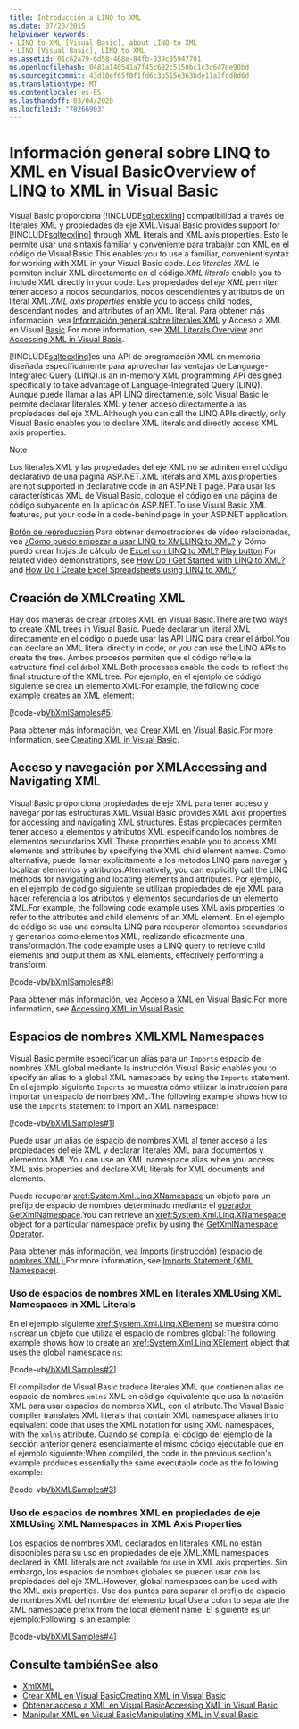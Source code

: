 ```yaml
---
title: Introducción a LINQ to XML
ms.date: 07/20/2015
helpviewer_keywords:
- LINQ to XML [Visual Basic], about LINQ to XML
- LINQ [Visual Basic], LINQ to XML
ms.assetid: 01c62a79-6d58-468e-84fb-039c05947701
ms.openlocfilehash: 0481a140541a7f45c682c5150bc1c3d647de90bd
ms.sourcegitcommit: 43d10ef65f0f1fd6c3b515e363bde11a3fcd8d6d
ms.translationtype: MT
ms.contentlocale: es-ES
ms.lasthandoff: 03/04/2020
ms.locfileid: "78266903"
---
```

# <a name="overview-of-linq-to-xml-in-visual-basic"></a><span data-ttu-id="a6a0b-102">Información general sobre LINQ to XML en Visual Basic</span><span class="sxs-lookup"><span data-stu-id="a6a0b-102">Overview of LINQ to XML in Visual Basic</span></span>
<span data-ttu-id="a6a0b-103">Visual Basic proporciona [!INCLUDE[sqltecxlinq](~/includes/sqltecxlinq-md.md)] compatibilidad a través de literales XML y propiedades de eje XML.</span><span class="sxs-lookup"><span data-stu-id="a6a0b-103">Visual Basic provides support for [!INCLUDE[sqltecxlinq](~/includes/sqltecxlinq-md.md)] through XML literals and XML axis properties.</span></span> <span data-ttu-id="a6a0b-104">Esto le permite usar una sintaxis familiar y conveniente para trabajar con XML en el código de Visual Basic.</span><span class="sxs-lookup"><span data-stu-id="a6a0b-104">This enables you to use a familiar, convenient syntax for working with XML in your Visual Basic code.</span></span> <span data-ttu-id="a6a0b-105">*Los literales XML* le permiten incluir XML directamente en el código.</span><span class="sxs-lookup"><span data-stu-id="a6a0b-105">*XML literals* enable you to include XML directly in your code.</span></span> <span data-ttu-id="a6a0b-106">Las propiedades del *eje XML* permiten tener acceso a nodos secundarios, nodos descendientes y atributos de un literal XML.</span><span class="sxs-lookup"><span data-stu-id="a6a0b-106">*XML axis properties* enable you to access child nodes, descendant nodes, and attributes of an XML literal.</span></span> <span data-ttu-id="a6a0b-107">Para obtener más información, vea [Información general sobre literales XML](../../../../visual-basic/programming-guide/language-features/xml/xml-literals-overview.md) y Acceso a XML en Visual [Basic](../../../../visual-basic/programming-guide/language-features/xml/accessing-xml.md).</span><span class="sxs-lookup"><span data-stu-id="a6a0b-107">For more information, see [XML Literals Overview](../../../../visual-basic/programming-guide/language-features/xml/xml-literals-overview.md) and [Accessing XML in Visual Basic](../../../../visual-basic/programming-guide/language-features/xml/accessing-xml.md).</span></span>  
  
 [!INCLUDE[sqltecxlinq](~/includes/sqltecxlinq-md.md)]<span data-ttu-id="a6a0b-108">es una API de programación XML en memoria diseñada específicamente para aprovechar las ventajas de Language-Integrated Query (LINQ).</span><span class="sxs-lookup"><span data-stu-id="a6a0b-108">is an in-memory XML programming API designed specifically to take advantage of Language-Integrated Query (LINQ).</span></span> <span data-ttu-id="a6a0b-109">Aunque puede llamar a las API LINQ directamente, solo Visual Basic le permite declarar literales XML y tener acceso directamente a las propiedades del eje XML.</span><span class="sxs-lookup"><span data-stu-id="a6a0b-109">Although you can call the LINQ APIs directly, only Visual Basic enables you to declare XML literals and directly access XML axis properties.</span></span>  
  
> [!NOTE]
> <span data-ttu-id="a6a0b-110">Los literales XML y las propiedades del eje XML no se admiten en el código declarativo de una página ASP.NET.</span><span class="sxs-lookup"><span data-stu-id="a6a0b-110">XML literals and XML axis properties are not supported in declarative code in an ASP.NET page.</span></span> <span data-ttu-id="a6a0b-111">Para usar las características XML de Visual Basic, coloque el código en una página de código subyacente en la aplicación ASP.NET.</span><span class="sxs-lookup"><span data-stu-id="a6a0b-111">To use Visual Basic XML features, put your code in a code-behind page in your ASP.NET application.</span></span>  
  
 <span data-ttu-id="a6a0b-112">[Botón de reproducción](./media/overview-of-linq-to-xml/play-video-icon-example.gif) Para obtener demostraciones de vídeo relacionadas, vea [¿Cómo puedo empezar a usar LINQ to XMLLINQ to XML?](/aspnet/web-forms/videos/data-access/linq-videos-from-the-vb-team/how-do-i-get-started-with-linq-to-xml) y Cómo puedo crear hojas de cálculo de [Excel con LINQ to XML?](/aspnet/web-forms/videos/data-access/linq-videos-from-the-vb-team/how-do-i-create-excel-spreadsheets-using-linq-to-xml).</span><span class="sxs-lookup"><span data-stu-id="a6a0b-112">[Play button](./media/overview-of-linq-to-xml/play-video-icon-example.gif) For related video demonstrations, see [How Do I Get Started with LINQ to XML?](/aspnet/web-forms/videos/data-access/linq-videos-from-the-vb-team/how-do-i-get-started-with-linq-to-xml) and [How Do I Create Excel Spreadsheets using LINQ to XML?](/aspnet/web-forms/videos/data-access/linq-videos-from-the-vb-team/how-do-i-create-excel-spreadsheets-using-linq-to-xml).</span></span>
  
## <a name="creating-xml"></a><span data-ttu-id="a6a0b-113">Creación de XML</span><span class="sxs-lookup"><span data-stu-id="a6a0b-113">Creating XML</span></span>  
 <span data-ttu-id="a6a0b-114">Hay dos maneras de crear árboles XML en Visual Basic.</span><span class="sxs-lookup"><span data-stu-id="a6a0b-114">There are two ways to create XML trees in Visual Basic.</span></span> <span data-ttu-id="a6a0b-115">Puede declarar un literal XML directamente en el código o puede usar las API LINQ para crear el árbol.</span><span class="sxs-lookup"><span data-stu-id="a6a0b-115">You can declare an XML literal directly in code, or you can use the LINQ APIs to create the tree.</span></span> <span data-ttu-id="a6a0b-116">Ambos procesos permiten que el código refleje la estructura final del árbol XML.</span><span class="sxs-lookup"><span data-stu-id="a6a0b-116">Both processes enable the code to reflect the final structure of the XML tree.</span></span> <span data-ttu-id="a6a0b-117">Por ejemplo, en el ejemplo de código siguiente se crea un elemento XML:</span><span class="sxs-lookup"><span data-stu-id="a6a0b-117">For example, the following code example creates an XML element:</span></span>  
  
 [!code-vb[VbXmlSamples#5](~/samples/snippets/visualbasic/VS_Snippets_VBCSharp/VbXMLSamples/VB/XMLSamples2.vb#5)]  
  
 <span data-ttu-id="a6a0b-118">Para obtener más información, vea [Crear XML en Visual Basic](../../../../visual-basic/programming-guide/language-features/xml/creating-xml.md).</span><span class="sxs-lookup"><span data-stu-id="a6a0b-118">For more information, see [Creating XML in Visual Basic](../../../../visual-basic/programming-guide/language-features/xml/creating-xml.md).</span></span>  
  
## <a name="accessing-and-navigating-xml"></a><span data-ttu-id="a6a0b-119">Acceso y navegación por XML</span><span class="sxs-lookup"><span data-stu-id="a6a0b-119">Accessing and Navigating XML</span></span>  
 <span data-ttu-id="a6a0b-120">Visual Basic proporciona propiedades de eje XML para tener acceso y navegar por las estructuras XML.</span><span class="sxs-lookup"><span data-stu-id="a6a0b-120">Visual Basic provides XML axis properties for accessing and navigating XML structures.</span></span> <span data-ttu-id="a6a0b-121">Estas propiedades permiten tener acceso a elementos y atributos XML especificando los nombres de elementos secundarios XML.</span><span class="sxs-lookup"><span data-stu-id="a6a0b-121">These properties enable you to access XML elements and attributes by specifying the XML child element names.</span></span> <span data-ttu-id="a6a0b-122">Como alternativa, puede llamar explícitamente a los métodos LINQ para navegar y localizar elementos y atributos.</span><span class="sxs-lookup"><span data-stu-id="a6a0b-122">Alternatively, you can explicitly call the LINQ methods for navigating and locating elements and attributes.</span></span> <span data-ttu-id="a6a0b-123">Por ejemplo, en el ejemplo de código siguiente se utilizan propiedades de eje XML para hacer referencia a los atributos y elementos secundarios de un elemento XML.</span><span class="sxs-lookup"><span data-stu-id="a6a0b-123">For example, the following code example uses XML axis properties to refer to the attributes and child elements of an XML element.</span></span> <span data-ttu-id="a6a0b-124">En el ejemplo de código se usa una consulta LINQ para recuperar elementos secundarios y generarlos como elementos XML, realizando eficazmente una transformación.</span><span class="sxs-lookup"><span data-stu-id="a6a0b-124">The code example uses a LINQ query to retrieve child elements and output them as XML elements, effectively performing a transform.</span></span>  
  
 [!code-vb[VbXmlSamples#8](~/samples/snippets/visualbasic/VS_Snippets_VBCSharp/VbXMLSamples/VB/XMLSamples3.vb#8)]  
  
 <span data-ttu-id="a6a0b-125">Para obtener más información, vea [Acceso a XML en Visual Basic](../../../../visual-basic/programming-guide/language-features/xml/accessing-xml.md).</span><span class="sxs-lookup"><span data-stu-id="a6a0b-125">For more information, see [Accessing XML in Visual Basic](../../../../visual-basic/programming-guide/language-features/xml/accessing-xml.md).</span></span>  
  
## <a name="xml-namespaces"></a><span data-ttu-id="a6a0b-126">Espacios de nombres XML</span><span class="sxs-lookup"><span data-stu-id="a6a0b-126">XML Namespaces</span></span>  
 <span data-ttu-id="a6a0b-127">Visual Basic permite especificar un alias para un `Imports` espacio de nombres XML global mediante la instrucción.</span><span class="sxs-lookup"><span data-stu-id="a6a0b-127">Visual Basic enables you to specify an alias to a global XML namespace by using the `Imports` statement.</span></span> <span data-ttu-id="a6a0b-128">En el ejemplo siguiente `Imports` se muestra cómo utilizar la instrucción para importar un espacio de nombres XML:</span><span class="sxs-lookup"><span data-stu-id="a6a0b-128">The following example shows how to use the `Imports` statement to import an XML namespace:</span></span>  
  
 [!code-vb[VbXMLSamples#1](~/samples/snippets/visualbasic/VS_Snippets_VBCSharp/VbXMLSamples/VB/XMLSamples1.vb#1)]  
  
 <span data-ttu-id="a6a0b-129">Puede usar un alias de espacio de nombres XML al tener acceso a las propiedades del eje XML y declarar literales XML para documentos y elementos XML.</span><span class="sxs-lookup"><span data-stu-id="a6a0b-129">You can use an XML namespace alias when you access XML axis properties and declare XML literals for XML documents and elements.</span></span>  
  
 <span data-ttu-id="a6a0b-130">Puede recuperar <xref:System.Xml.Linq.XNamespace> un objeto para un prefijo de espacio de nombres determinado mediante el [operador GetXmlNamespace](../../../../visual-basic/language-reference/operators/getxmlnamespace-operator.md).</span><span class="sxs-lookup"><span data-stu-id="a6a0b-130">You can retrieve an <xref:System.Xml.Linq.XNamespace> object for a particular namespace prefix by using the [GetXmlNamespace Operator](../../../../visual-basic/language-reference/operators/getxmlnamespace-operator.md).</span></span>  
  
 <span data-ttu-id="a6a0b-131">Para obtener más información, vea [Imports (instrucción) (espacio de nombres XML).](../../../../visual-basic/language-reference/statements/imports-statement-xml-namespace.md)</span><span class="sxs-lookup"><span data-stu-id="a6a0b-131">For more information, see [Imports Statement (XML Namespace)](../../../../visual-basic/language-reference/statements/imports-statement-xml-namespace.md).</span></span>  
  
### <a name="using-xml-namespaces-in-xml-literals"></a><span data-ttu-id="a6a0b-132">Uso de espacios de nombres XML en literales XML</span><span class="sxs-lookup"><span data-stu-id="a6a0b-132">Using XML Namespaces in XML Literals</span></span>  
 <span data-ttu-id="a6a0b-133">En el ejemplo siguiente <xref:System.Xml.Linq.XElement> se muestra cómo `ns`crear un objeto que utiliza el espacio de nombres global:</span><span class="sxs-lookup"><span data-stu-id="a6a0b-133">The following example shows how to create an <xref:System.Xml.Linq.XElement> object that uses the global namespace `ns`:</span></span>  
  
 [!code-vb[VbXMLSamples#2](~/samples/snippets/visualbasic/VS_Snippets_VBCSharp/VbXMLSamples/VB/XMLSamples1.vb#2)]  
  
 <span data-ttu-id="a6a0b-134">El compilador de Visual Basic traduce literales XML que contienen alias de espacio de nombres `xmlns` XML en código equivalente que usa la notación XML para usar espacios de nombres XML, con el atributo.</span><span class="sxs-lookup"><span data-stu-id="a6a0b-134">The Visual Basic compiler translates XML literals that contain XML namespace aliases into equivalent code that uses the XML notation for using XML namespaces, with the `xmlns` attribute.</span></span> <span data-ttu-id="a6a0b-135">Cuando se compila, el código del ejemplo de la sección anterior genera esencialmente el mismo código ejecutable que en el ejemplo siguiente:</span><span class="sxs-lookup"><span data-stu-id="a6a0b-135">When compiled, the code in the previous section's example produces essentially the same executable code as the following example:</span></span>  
  
 [!code-vb[VbXMLSamples#3](~/samples/snippets/visualbasic/VS_Snippets_VBCSharp/VbXMLSamples/VB/XMLSamples1.vb#3)]  
  
### <a name="using-xml-namespaces-in-xml-axis-properties"></a><span data-ttu-id="a6a0b-136">Uso de espacios de nombres XML en propiedades de eje XML</span><span class="sxs-lookup"><span data-stu-id="a6a0b-136">Using XML Namespaces in XML Axis Properties</span></span>  
 <span data-ttu-id="a6a0b-137">Los espacios de nombres XML declarados en literales XML no están disponibles para su uso en propiedades de eje XML.</span><span class="sxs-lookup"><span data-stu-id="a6a0b-137">XML namespaces declared in XML literals are not available for use in XML axis properties.</span></span> <span data-ttu-id="a6a0b-138">Sin embargo, los espacios de nombres globales se pueden usar con las propiedades del eje XML.</span><span class="sxs-lookup"><span data-stu-id="a6a0b-138">However, global namespaces can be used with the XML axis properties.</span></span> <span data-ttu-id="a6a0b-139">Use dos puntos para separar el prefijo de espacio de nombres XML del nombre del elemento local.</span><span class="sxs-lookup"><span data-stu-id="a6a0b-139">Use a colon to separate the XML namespace prefix from the local element name.</span></span> <span data-ttu-id="a6a0b-140">El siguiente es un ejemplo:</span><span class="sxs-lookup"><span data-stu-id="a6a0b-140">Following is an example:</span></span>  
  
 [!code-vb[VbXMLSamples#4](~/samples/snippets/visualbasic/VS_Snippets_VBCSharp/VbXMLSamples/VB/XMLSamples1.vb#4)]  
  
## <a name="see-also"></a><span data-ttu-id="a6a0b-141">Consulte también</span><span class="sxs-lookup"><span data-stu-id="a6a0b-141">See also</span></span>

- [<span data-ttu-id="a6a0b-142">Xml</span><span class="sxs-lookup"><span data-stu-id="a6a0b-142">XML</span></span>](../../../../visual-basic/programming-guide/language-features/xml/index.md)
- [<span data-ttu-id="a6a0b-143">Crear XML en Visual Basic</span><span class="sxs-lookup"><span data-stu-id="a6a0b-143">Creating XML in Visual Basic</span></span>](../../../../visual-basic/programming-guide/language-features/xml/creating-xml.md)
- [<span data-ttu-id="a6a0b-144">Obtener acceso a XML en Visual Basic</span><span class="sxs-lookup"><span data-stu-id="a6a0b-144">Accessing XML in Visual Basic</span></span>](../../../../visual-basic/programming-guide/language-features/xml/accessing-xml.md)
- [<span data-ttu-id="a6a0b-145">Manipular XML en Visual Basic</span><span class="sxs-lookup"><span data-stu-id="a6a0b-145">Manipulating XML in Visual Basic</span></span>](../../../../visual-basic/programming-guide/language-features/xml/manipulating-xml.md)
